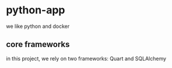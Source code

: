 # python-app
we like python and docker

## core frameworks
in this project, we rely on two frameworks: Quart and SQLAlchemy